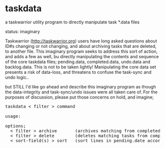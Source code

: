 # taskdata
a taskwarrior utility program to directly manipulate task *.data files

status: imaginary

Taskwarrior (http://taskwarrior.org) users have long asked questions about ID#s changing or not changing, and about archiving tasks that are deleted, to another file. This imaginary program seeks to address this sort of action, and adds a few as well, bu directly manipulating the contents and sequence of the core taskdata files; pending.data, completed.data, undo.data and backlog.data. This is not to be taken lightly! Manipulating the core data set presents a risk of data-loss, and threatens to confuse the task-sync and undo logic.. 

but STILL I'd like go ahead and describe this imaginary program as though the data-integrity and task-sync/undo issues were all taken care of. For the purposes of discussion, please put those concerns on hold, and imagine;

<pre>
taskdata < filter > command

usage:

options;
  < filter > archive       (archives matching from completed.data to STDOUT or pipe to file)
  < filter > delete        (deletes matching tasks from completed.data)
  < sort-field(s) > sort   (sort lines in pending.date according to data field(s))
  
</pre>



